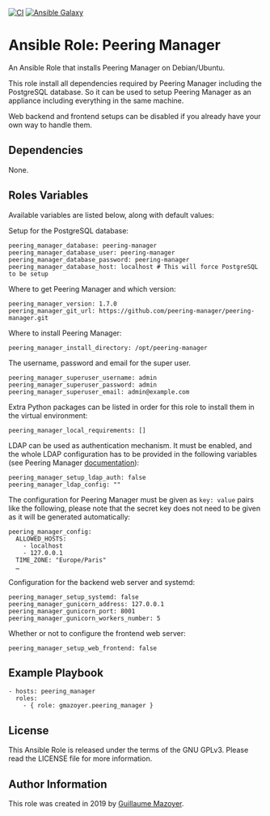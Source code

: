 [![CI](https://github.com/peering-manager/ansible-role-peering-manager/workflows/CI/badge.svg?event=push)](https://github.com/peering-manager/ansible-role-peering-manager/actions?query=workflow%3ACI)
[![Ansible Galaxy](https://img.shields.io/badge/ansible--galaxy-peering--manager-blue.svg)](https://galaxy.ansible.com/gmazoyer/peering_manager)

# Ansible Role: Peering Manager

An Ansible Role that installs Peering Manager on Debian/Ubuntu.

This role install all dependencies required by Peering Manager including the
PostgreSQL database. So it can be used to setup Peering Manager as an appliance
including everything in the same machine.

Web backend and frontend setups can be disabled if you already have your own
way to handle them.

## Dependencies

None.

## Roles Variables

Available variables are listed below, along with default values:

Setup for the PostgreSQL database:

    peering_manager_database: peering-manager
    peering_manager_database_user: peering-manager
    peering_manager_database_password: peering-manager
    peering_manager_database_host: localhost # This will force PostgreSQL to be setup

Where to get Peering Manager and which version:

    peering_manager_version: 1.7.0
    peering_manager_git_url: https://github.com/peering-manager/peering-manager.git

Where to install Peering Manager:

    peering_manager_install_directory: /opt/peering-manager

The username, password and email for the super user.

    peering_manager_superuser_username: admin
    peering_manager_superuser_password: admin
    peering_manager_superuser_email: admin@example.com

Extra Python packages can be listed in order for this role to install them in
the virtual environment:

    peering_manager_local_requirements: []

LDAP can be used as authentication mechanism. It must be enabled, and the whole
LDAP configuration has to be provided in the following variables (see Peering
Manager
[documentation](https://peering-manager.readthedocs.io/en/latest/setup/ldap/)):

    peering_manager_setup_ldap_auth: false
    peering_manager_ldap_config: ""

The configuration for Peering Manager must be given as `key: value` pairs like
the following, please note that the secret key does not need to be given as it
will be generated automatically:

    peering_manager_config:
      ALLOWED_HOSTS:
        - localhost
        - 127.0.0.1
      TIME_ZONE: "Europe/Paris"
      …

Configuration for the backend web server and systemd:

    peering_manager_setup_systemd: false
    peering_manager_gunicorn_address: 127.0.0.1
    peering_manager_gunicorn_port: 8001
    peering_manager_gunicorn_workers_number: 5

Whether or not to configure the frontend web server:

    peering_manager_setup_web_frontend: false

## Example Playbook

    - hosts: peering_manager
      roles:
        - { role: gmazoyer.peering_manager }

## License

This Ansible Role is released under the terms of the GNU GPLv3. Please read
the LICENSE file for more information.

## Author Information

This role was created in 2019 by [Guillaume Mazoyer](https://mazoyer.eu).
